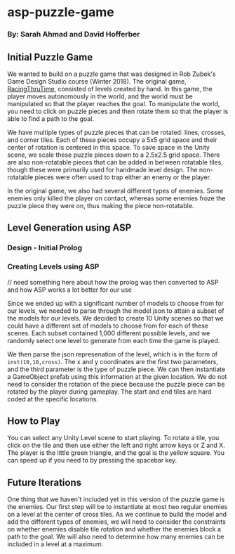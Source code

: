 # asp-puzzle-game
### By: Sarah Ahmad and David Hofferber

## Initial Puzzle Game
We wanted to build on a puzzle game that was designed in Rob Zubek's Game Design Studio course (Winter 2018). The original game, [RacingThruTime](https://github.com/saz848/RacingThruTime), consisted of levels created by hand. In this game, the player moves autonomously in the world, and the world must be manipulated so that the player reaches the goal. To manipulate the world, you need to click on puzzle pieces and then rotate them so that the player is able to find a path to the goal.

We have multiple types of puzzle pieces that can be rotated: lines, crosses, and corner tiles. Each of these pieces occupy a 5x5 grid space and their center of rotation is centered in this space. To save space in the Unity scene, we scale these puzzle pieces down to a 2.5x2.5 grid space. There are also non-rotatable pieces that can be added in between rotatable tiles, though these were primarily used for handmade level design. The non-rotatable pieces were often used to trap either an enemy or the player. 

In the original game, we also had several different types of enemies. Some enemies only killed the player on contact, whereas some enemies froze the puzzle piece they were on, thus making the piece non-rotatable. 

## Level Generation using ASP

### Design - Initial Prolog

### Creating Levels using ASP
// need something here about how the prolog was then converted to ASP and how ASP works a lot better for our use

Since we ended up with a significant number of models to choose from for our levels, we needed to parse through the model json to attain a subset of the models for our levels. We decided to create 10 Unity scenes so that we could have a different set of models to choose from for each of these scenes. Each subset contained 1,000 different possible levels, and we randomly select one level to generate from each time the game is played. 

We then parse the json represenation of the level, which is in the form of `inst(10,10,cross)`. The x and y coordinates are the first two parameters, and the third parameter is the type of puzzle piece. We can then instantiate a GameObject prefab using this information at the given location. We do not need to consider the rotation of the piece because the puzzle piece can be rotated by the player during gameplay. The start and end tiles are hard coded at the specific locations. 

## How to Play
You can select any Unity Level scene to start playing. To rotate a tile, you click on the tile and then use either the left and right arrow keys or Z and X. The player is the little green triangle, and the goal is the yellow square. You can speed up if you need to by pressing the spacebar key. 

## Future Iterations
One thing that we haven't included yet in this version of the puzzle game is the enemies. Our first step will be to instantiate at most two regular enemies on a level at the center of cross tiles. As we continue to build the model and add the different types of enemies, we will need to consider the constraints on whether enemies disable tile rotation and whether the enemies block a path to the goal. We will also need to determine how many enemies can be included in a level at a maximum. 

